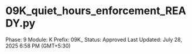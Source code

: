 # 09K_quiet_hours_enforcement_READY.py

Phase: 9
Module: K
Prefix: 09K_
Status: Approved
Last Updated: July 28, 2025 6:58 PM (GMT+5:30)